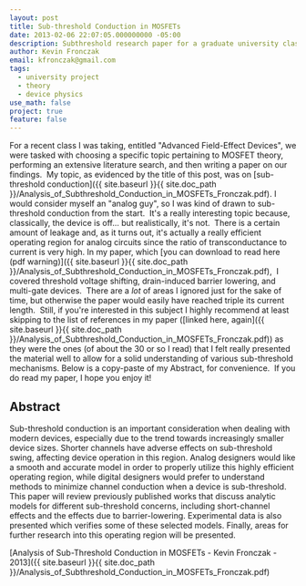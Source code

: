 ```yaml
---
layout: post
title: Sub-threshold Conduction in MOSFETs
date: 2013-02-06 22:07:05.000000000 -05:00
description: Subthreshold research paper for a graduate university class
author: Kevin Fronczak
email: kfronczak@gmail.com
tags:
  - university project
  - theory
  - device physics
use_math: false
project: true
feature: false
---
```


For a recent class I was taking, entitled "Advanced Field-Effect Devices", we were tasked with choosing a specific topic pertaining to MOSFET theory, performing an extensive literature search, and then writing a paper on our findings.  My topic, as evidenced by the title of this post, was on [sub-threshold conduction]({{ site.baseurl }}{{ site.doc_path }}/Analysis_of_Subthreshold_Conduction_in_MOSFETs_Fronczak.pdf). I would consider myself an "analog guy", so I was kind of drawn to sub-threshold conduction from the start.  It's a really interesting topic because, classically, the device is off... but realistically, it's not.  There is a certain amount of leakage and, as it turns out, it's actually a really efficient operating region for analog circuits since the ratio of transconductance to current is very high. In my paper, which [you can download to read here (pdf warning)]({{ site.baseurl }}{{ site.doc_path }}/Analysis_of_Subthreshold_Conduction_in_MOSFETs_Fronczak.pdf),  I covered threshold voltage shifting, drain-induced barrier lowering, and multi-gate devices.  There are a _lot_ of areas I ignored just for the sake of time, but otherwise the paper would easily have reached triple its current length.  Still, if you're interested in this subject I highly recommend at least skipping to the list of references in my paper ([linked here, again]({{ site.baseurl }}{{ site.doc_path }}/Analysis_of_Subthreshold_Conduction_in_MOSFETs_Fronczak.pdf)) as they were the ones (of about the 30 or so I read) that I felt really presented the material well to allow for a solid understanding of various sub-threshold mechanisms. Below is a copy-paste of my Abstract, for convenience.  If you do read my paper, I hope you enjoy it!

## **Abstract**

Sub-threshold conduction is an important consideration when dealing with modern devices, especially due to the trend towards increasingly smaller device sizes. Shorter channels have adverse effects on sub-threshold swing, affecting device operation in this region. Analog designers would like a smooth and accurate model in order to properly utilize this highly efficient operating region, while digital designers would prefer to understand methods to minimize channel conduction when a device is sub-threshold. This paper will review previously published works that discuss analytic models for different sub-threshold concerns, including short-channel effects and the effects due to barrier-lowering. Experimental data is also presented which verifies some of these selected models. Finally, areas for further research into this operating region will be presented.  

[Analysis of Sub-Threshold Conduction in MOSFETs - Kevin Fronczak - 2013]({{ site.baseurl }}{{ site.doc_path }}/Analysis_of_Subthreshold_Conduction_in_MOSFETs_Fronczak.pdf)